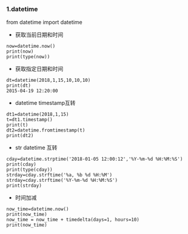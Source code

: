 ### 1.datetime
from datetime import datetime
- 获取当前日期和时间  
```
now=datetime.now()
print(now)
print(type(now))
```
- 获取指定日期和时间
```
dt=datetime(2018,1,15,10,10,10)
print(dt)
2015-04-19 12:20:00 
```

- datetime timestamp互转
```
dt1=datetime(2018,1,15)
t=dt1.timestamp()
print(t)
dt2=datetime.fromtimestamp(t)
print(dt2)
```

- str datetime 互转
```
cday=datetime.strptime('2018-01-05 12:00:12','%Y-%m-%d %H:%M:%S')
print(cday)
print(type(cday))
strday=cday.strftime('%a, %b %d %H:%M')
strday=cday.strftime('%Y-%m-%d %H:%M:%S')
print(strday)
```
- 时间加减
```
now_time=datetime.now()
print(now_time)
now_time = now_time + timedelta(days=1, hours=10)
print(now_time)
```


